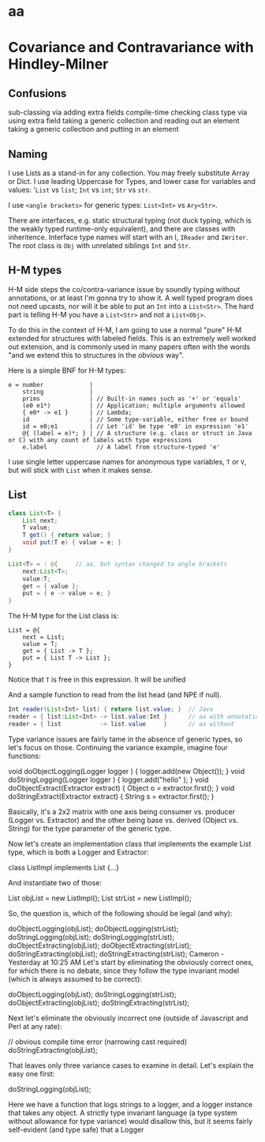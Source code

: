 # aa

Covariance and Contravariance with Hindley-Milner
=================================================

Confusions
----------
sub-classing via adding extra fields
compile-time checking class type via using extra field
taking a generic collection and reading out an element
taking a generic collection and putting in  an element



Naming
------

I use Lists as a stand-in for any collection.  You may freely substitute Array
or Dict.  I use leading Uppercase for Types, and lower case for variables and
values: '`List` vs `list`; `Int` vs `int`; `Str` vs `str`.

I use `<angle brackets>` for generic types: `List<Int>` vs `Ary<Str>`.

There are interfaces, e.g. static structural typing (not duck typing, which is
the weakly typed runtime-only equivalent), and there are classes with
inheritence.  Interface type names will start with an I, `IReader` and
`IWriter`.  The root class is `Obj` with unrelated siblings `Int` and `Str`.


H-M types
---------

H-M side steps the co/contra-variance issue by soundly typing without
annotations, or at least I'm gonna try to show it.  A well typed program does
not need upcasts, nor will it be able to put an `Int` into a `List<Str>`.
The hard part is telling H-M you have a `List<Str>` and not a `List<Obj>`.

To do this in the context of H-M, I am going to use a normal "pure" H-M
extended for structures with labeled fields.  This is an extremely well worked
out extension, and is commonly used in many papers often with the words "and we
extend this to structures in the _obvious_ way".

Here is a simple BNF for H-M types:

    e = number             |
        string             |
        prims              | // Built-in names such as '+' or 'equals'
        (e0 e1*)           | // Application; multiple arguments allowed
        { e0* -> e1 }      | // Lambda; 
        id                 | // Some type-variable, either free or bound
        id = e0;e1         | // Let 'id' be type 'e0' in expression 'e1'
        @{ (label = e)*; } | // A structure (e.g. class or struct in Java or C) with any count of labels with type expressions
        e.label              // A label from structure-typed 'e'

I use single letter uppercase names for anonymous type variables, `T` or `V`,
but will stick with `List` when it makes sense.



List
----

```Java
class List<T> {
    List next;
    T value;
    T get() { return value; }
    void put(T e) { value = e; }
}

List<T> = : @{     // aa, but syntax changed to angle brackets
    next:List<T>;
    value:T;
    get = { value };
    put = { e -> value = e; }
}
```

The H-M type for the List class is:
```
List = @{
    next = List;
    value = T;
    get = { List -> T };
    put = { List T -> List };
}
```

Notice that `T` is free in this expression.  It will be unified 




And a sample function to read from the list head (and NPE if null).

```Java
Int reader(List<Int> list) { return list.value; }  // Java
reader = { list:List<Int> -> list.value:Int }      // aa with annotations
reader = { list           -> list.value     }      // aa without
```









Type variance issues are fairly tame in the absence of generic types, so let's
focus on those. Continuing the variance example, imagine four functions:


void doObjectLogging(Logger   <Object> logger ) { logger.add(new Object());     }
void doStringLogging(Logger   <String> logger ) { logger.add("hello"     );     }
void doObjectExtract(Extractor<Object> extract) { Object o = extractor.first(); }
void doStringExtract(Extractor<String> extract) { String s = extractor.first(); }


Basically, it's a 2x2 matrix with one axis being consumer vs. producer (Logger vs. Extractor) and the other being base vs. derived (Object vs. String) for the type parameter of the generic type.

Now let's create an implementation class that implements the example List type, which is both a Logger and Extractor:

class ListImpl<T> implements List<T> {...} 


And instantiate two of those:

List<Object> objList = new ListImpl<Object>(); 
List<String> strList = new ListImpl<String>();


So, the question is, which of the following should be legal (and why):

doObjectLogging(objList);
doObjectLogging(strList);
doStringLogging(objList);
doStringLogging(strList);
doObjectExtracting(objList);
doObjectExtracting(strList);
doStringExtracting(objList);
doStringExtracting(strList);
Cameron - Yesterday at 10:25 AM
Let's start by eliminating the obviously correct ones, for which there is no debate, since they follow the type invariant model (which is always assumed to be correct):

doObjectLogging(objList);
doStringLogging(strList);
doObjectExtracting(objList);
doStringExtracting(strList);


Next let's eliminate the obviously incorrect one (outside of Javascript and Perl at any rate):

// obvious compile time error (narrowing cast required)
doStringExtracting(objList);    


That leaves only three variance cases to examine in detail. Let's explain the easy one first:

doStringLogging(objList);


Here we have a function that logs strings to a logger, and a logger instance that takes any object. A strictly type invariant language (a type system without allowance for type variance) would disallow this, but it seems fairly self-evident (and type safe) that a Logger<Object> can be used anywhere that a Logger<String> is called for, and List<Object> is a Logger<Object>.

Almost identical is the ability to extract "any object" from a list of strings. The same logic applies here: Since a string is an object, it makes sense (and is type safe) to be able to extract objects from a list of strings: 

doObjectExtracting(strList);


That leaves just one problem case:

doObjectLogging(strList);


Common sense says that we cannot log objects to a logger that only takes strings, so at a surface level, common sense says that this type of variance should be disallowed.
 
But there's a hidden gotcha in the example, and here it is: If a String is an Object, then can we also say that a List<String> is a List<Object>? And here we can see why some languages say "no!" -- because List both consumes and produces T, so a List<String> cannot be passed to a function as a List<Object> because the function may call the add method -- passing any Object and not just a String! -- on the underlying List<String>.




I'd suggest that there is no "figuring out" to do here. It's not a right
vs. wrong question; rather, it is a decision made to either allow or disallow a
certain form of type variance, based on some fundamental principles. This is,
for example, the difference between Java arrays (a String[] "is a" Object[])
and Java collections (a List<String> is not a List<Object>) We call this "the
fourth quadrant problem". Here's an early design note on the topic:

//                   widening                narrowing
// C<T1> -> C<T2>    T1=String -> T2=Object  T1=Object -> T2=String
// ----------------  ----------------------  -------------------------
// !(C consumes T1)  1. Implicit conversion  2. Illegal (Compile Time Error)
// !(C produces T1)  3. Implicit conversion  4. Implicit conversion
//                      (but possible RTE)


Tying the numbers from the numbered quadrants to our example:

1. doObjectExtracting(strList)
2. doStringExtracting(objList)
3. doObjectLogging(strList) <- this is the controversial case!
4. doStringLogging(objList)

If number 3 is disallowed, then List<String> is not and cannot be a List<Object>.

If number 3 is allowed, then List<String> can be a List<Object>.
For the record, we were determined to make number 3 work, yet still with as much compile-time type safely and as few explicit casts as possible. And at this point, I think I can say that we achieved that.
(What I'm writing up here is the distillation of four different engineers working on this one problem for hundreds of -- and maybe even a thousand -- hours, so don't be surprised if it feels overwhelmingly complex. Among other things, I'm writing it down here and trying to explain it in a followable sequence as another way of trying to re-digest it myself.)
